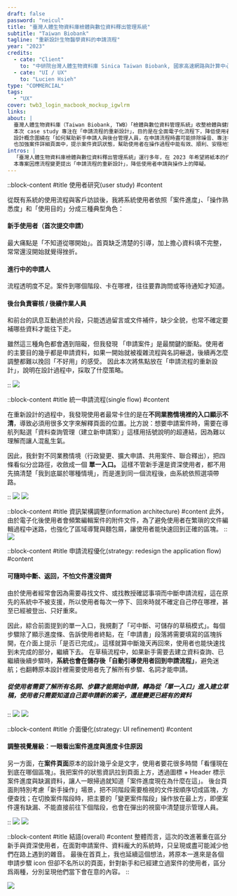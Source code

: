 ```yaml
---
draft: false
password: "neicul"
title: "臺灣人體生物資料庫檢體與數位資料釋出管理系統"
subtitle: "Taiwan Biobank"
tagline: "重新設計生物醫學資料的申請流程"
year: "2023"
credits:
  - cate: "Client"
    to: "中研院台灣人體生物資料庫 Sinica Taiwan Biobank, 國家高速網路與計算中心 NCHC"
  - cate: "UI / UX"
    to: "Lucien Hsieh"
type: "COMMERCIAL"
tags:
  - "UX"
cover: twb3_login_macbook_mockup_igwlrm
links:
about: |
  臺灣人體生物資料庫（Taiwan Biobank, TWB）「檢體與數位資料管理系統」收整檢體與健康問卷資料，提供給研究學者以促進醫療發展。系統區分為前台/後台，前台為學者、醫療專業人員申請資料使用；後台為 TWB 管理方承辦申請文件、更新資料釋出進度所用。
  本次 case study 專注在「申請流程的重新設計」，目的是在全面電子化流程下，降低使用者申請與操作上的障礙。
  設計概念圍繞在「如何幫助新手申請人與後台管理人員，在申請流程時盡可能排除噪音、專注在需要關注的事物上」。以此為依據，規劃可中斷、返回的草稿流程，設計單一申請入口，並加強系統判斷使用者帳號狀態來引導介面顯示、隱藏不必要的資訊。
  也加強案件詳細頁面中，提示案件資訊狀態，幫助使用者在操作過程中能有效、順利、安穩地完成申請。
intros: |
  「臺灣人體生物資料庫檢體與數位資料釋出管理系統」運行多年，在 2023 年希望將紙本的作業流程全面電子化，因此系統需要從「單純的文件上傳平台」轉變成「能支援完整線上作業」的工具。
  本專案因應流程變更提出「申請流程的重新設計」，降低使用者申請與操作上的障礙。
---
```

::block-content
#title
使用者研究(user study)
#content
<p>
從既有系統的使用流程與客戶訪談後，我將系統使用者依照「案件進度」、「操作熟悉度」和「使用目的」分成三種典型角色：
</p>
<h4 class="subtitle">
新手使用者（首次提交申請）
</h4>
<p>
最大痛點是「不知道從哪開始」。首頁缺乏清楚的引導，加上擔心資料填不完整，常常還沒開始就覺得挫折。
</p>
<h4 class="subtitle">
進行中的申請人
</h4>
<p>
流程透明度不足。案件到哪個階段、卡在哪裡，往往要靠詢問或等待通知才知道。
</p>
<h4 class="subtitle">
後台負責審核 / 後續作業人員
</h4>
<p>
和前台的訊息互動過於片段，只能透過留言或文件補件，缺少全貌，也常不確定要補哪些資料才能往下走。
</p>
<p>
雖然這三種角色都會遇到阻礙，但我發現 「申請案件」是最關鍵的斷點。使用者的主要目的幾乎都是申請資料，如果一開始就被複雜流程與名詞嚇退，後續再怎麼調整都難以挽回「不好用」的感受。
因此本次將焦點放在「申請流程的重新設計」，說明在設計過程中，採取了什麼策略。
</p>
::
<img src="twb3_user_journey_map_wflne2" desc="現有系統在申請流程中，充滿挫折與可以改進的部分" class="lightbox">

::block-content
#title
統一申請流程(single flow)
#content
<p>
在重新設計的過程中，我發現使用者最常卡住的是在<b>不同業務情境裡的入口顯示不清</b>，導致必須用很多文字來解釋頁面的位置。比方說：想要申請案件時，需要在導航列點選「資料查詢管理（建立新申請案）」這樣用括號說明的超連結，因為難以理解而讓人混亂生氣。
</p>
<p>
因此，我針對不同業務情境（行政變更、擴大申請、共用案件、聯合釋出），把四條看似分岔路徑，收斂成一個
<b>單一入口。</b>
這樣不管新手還是資深使用者，都不用先搞清楚「我到底屬於哪種情境」，而是進到同一個流程後，由系統依照選項帶路。
</p>
::
<img src="twb3_user_flow_hfh753" desc="新手建立申請流程。在步驟中可隨時中斷、返回，均由系統引導" class="lightbox">
<img src="twb3_apply_types_user_flow_vvwos3" desc="考量多種業務情境下，將「申請模式」放在建立草稿第一階段，因應不同情境下系統都能引導使用者只需要完成現在所需步驟" class="lightbox">

::block-content
#title
資訊架構調整(information architecture)
#content
此外，由於電子化後使用者會頻繁編輯案件的附件文件，為了避免使用者在繁瑣的文件編輯過程中迷路，也強化了區域導覽與麵包屑，讓使用者能快速回到正確的區塊。
::
<img src="twb3_information_architecture_wrl7ot" desc="流程修改後，使用者會頻繁前往案件深處（第四層）修改文件內容，能如何快速引導使用者到正確的案件、正確的文件變成關鍵。" class="lightbox">

::block-content
#title
申請流程優化(strategy: redesign the application flow)
#content
<h4 class="subtitle">
可隨時中斷、返回，不怕文件還沒備齊
</h4>
<p>
由於使用者經常會因為需要尋找文件、或找教授確認事項而中斷申請流程，這在原先的系統中不被支援，所以使用者每次一停下、回來時就不確定自己停在哪裡，甚至已經被登出、只好重來。
</p>
<p>
因此，綜合前面提到的單一入口，我規劃了「可中斷、可儲存的草稿模式」。每個步驟除了顯示進度條、告訴使用者終點，在「申請書」段落將需要填寫的區塊拆開，在介面上提示「是否已完成」。這樣就算中斷幾天再回來，使用者也能快速找到未完成的部分，繼續下去。
在草稿流程中，如果新手需要去建立資料查詢、已繼續後續步驟時，<b>系統也會在儲存後「自動引導使用者回到申請流程」</b>，避免迷航；也翻轉原本設計裡需要使用者先了解所有步驟、名詞才能申請。
</p>
<div class="mt-space-xl callout-card">
	<h5 class="title">
		從使用者需要了解所有名詞、步驟才能開始申請，轉為從「單一入口」進入建立草稿，使用者只需要知道自己要申請新的案子，還是變更已經有的資料
	</h5>
</div>
::

<img src="twb3_ui_draft_steps_hochie" desc="草稿階段均有步驟提示，選擇查詢時根據帳號內是否已有查詢、或現在選擇申請的模式，系統自動判斷跳過或引導使用者前往建立" class="lightbox">
<img src="twb3_ui_draft_steps_2_t31yz3" desc="申請書是 TWB 紙本作業流程中就有的一份文件，將這份巨大文件根據原本的架構分類、拆分成區塊，讓畫面能隨著區塊是否已儲存，顯示相對應提示" class="lightbox">

::block-content
#title
介面優化(strategy: UI refinement)
#content
<h4 class="subtitle">
調整視覺層級：一眼看出案件進度與進度卡住原因
</h4>
<p>
另一方面，在<b>案件頁面</b>原本的設計幾乎全是文字，使用者要花很多時間「看懂現在到底在哪個區塊」。我把案件的狀態資訊拉到頁面上方，透過圖標 + Header 標示案件進度與缺漏資料，讓人一眼掃過就知道「案件進度現在為什麼在這」。
後台頁面則特別考慮「新手操作」場景，把不同階段需要檢視的文件按順序切成區塊，方便查找；在切換案件階段時，把主要的「變更案件階段」操作放在最上方，即便案件還有缺漏、不能直接前往下個階段，也會在彈出的視窗中清楚提示管理人員。
</p>
::

<img src="twb3_ui_app_states_info_umfguf" desc="原先的案件缺乏「原因」讓使用者知道為什麼停在這裡。介面調整用 callout 元件提示使用者目前還缺少什麼文件，讓人不再疑惑" class="lightbox">
<img src="twb3_ui_app_page_change_states_tle5i7" desc="後台新手管理人員經常會不知道案件為什麼不能前往下個階段，或是下個階段是哪個。為了解決這的問題，在案件變更階段的 modal 中加入文字提示、並一次展開所有步驟，在使用者心中也建立案件申請的流程" class="lightbox">

::block-content
#title
結語(overall)
#content
整體而言，這次的改進著重在區分新手與資深使用者，在面對申請案件、資料龐大的系統時，只呈現或盡可能減少他們在路上遇到的雜音。
最後在首頁上，我也延續這個想法，將原本一進來是各個申請步驟 icon 但卻不名所以的頁面，針對新手和已經建立過案件的使用者，區分爲兩種，分別呈現他們當下會在意的內容。
::

![](twb3_ui_index_mgnxfy)